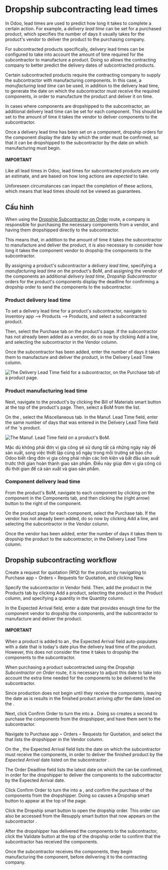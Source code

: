 # Dropship subcontracting lead times

In Odoo, lead times are used to predict how long it takes to complete a certain action. For example,
a *delivery lead time* can be set for a purchased product, which specifies the number of days it
usually takes for the product's vendor to deliver the product to the purchasing company.

For subcontracted products specifically, delivery lead times can be configured to take into account
the amount of time required for the subcontractor to manufacture a product. Doing so allows the
contracting company to better predict the delivery dates of subcontracted products.

Certain subcontracted products require the contracting company to supply the subcontractor with
manufacturing components. In this case, a *manufacturing lead time* can be used, in addition to the
delivery lead time, to generate the date on which the subcontractor must receive the required
components, in order to manufacture the product and deliver it on time.

In cases where components are dropshipped to the subcontractor, an additional delivery lead time
can be set for each component. This should be set to the amount of time it takes the vendor to
deliver components to the subcontractor.

Once a delivery lead time has been set on a component, dropship orders for the component display the
date by which the order must be confirmed, so that it can be dropshipped to the subcontractor by the
date on which manufacturing must begin.

#### IMPORTANT
Like all lead times in Odoo, lead times for subcontracted products are only an estimate, and are
based on how long actions are *expected* to take.

Unforeseen circumstances can impact the completion of these actions, which means that lead times
should not be viewed as guarantees.

## Cấu hình

When using the [Dropship Subcontractor on Order](subcontracting_dropship.md) route, a company is
responsible for purchasing the necessary components from a vendor, and having them dropshipped
directly to the subcontractor.

This means that, in addition to the amount of time it takes the subcontractor to manufacture and
deliver the product, it is also necessary to consider how long it takes the component vendor to
dropship the components to the subcontractor.

By assigning a product's subcontractor a *delivery lead time*, specifying a *manufacturing lead
time* on the product's BoM, and assigning the vendor of the components an additional *delivery lead
time*, *Dropship Subcontractor* orders for the product's components display the deadline for
confirming a dropship order to send the components to the subcontractor.

### Product delivery lead time

To set a delivery lead time for a product's subcontractor, navigate to Inventory app -->
Products --> Products, and select a subcontracted product.

Then, select the Purchase tab on the product's page. If the subcontractor has not
already been added as a vendor, do so now by clicking Add a line, and selecting the
subcontractor in the Vendor column.

Once the subcontractor has been added, enter the number of days it takes them to manufacture and
deliver the product, in the Delivery Lead Time column.

![The Delivery Lead Time field for a subcontractor, on the Purchase tab of a product page.](applications/inventory_and_mrp/manufacturing/subcontracting/dropship_subcontracting_lead_times/delivery-lead-time.png)

### Product manufacturing lead time

Next, navigate to the product's  by clicking the Bill of Materials smart button at
the top of the product's page. Then, select a BoM from the list.

On the , select the Miscellaneous tab. In the Manuf. Lead Time field,
enter the same number of days that was entered in the Delivery Lead Time field of the
's product.

![The Manuf. Lead Time field on a product's BoM.](applications/inventory_and_mrp/manufacturing/subcontracting/dropship_subcontracting_lead_times/manufacturing-lead-time.png)

Mặc dù không phải đơn vị gia công sẽ sử dụng tất cả những ngày này để sản xuất, song việc thiết lập cùng số ngày trong mỗi trường sẽ báo cho Odoo biết rằng đơn vị gia công phải nhận các linh kiện và bắt đầu sản xuất trước thời gian hoàn thành giao sản phẩm. Điều này giúp đơn vị gia công có đủ thời gian để cả sản xuất và giao sản phẩm.

### Component delivery lead time

From the product's BoM, navigate to each component by clicking on the component in the
Components tab, and then clicking the <i class="oi oi-arrow-right"></i> (right arrow)
button to the right of the component.

On the product page for each component, select the Purchase tab. If the vendor has not
already been added, do so now by clicking Add a line, and selecting the subcontractor in
the Vendor column.

Once the vendor has been added, enter the number of days it takes them to dropship the product to
the subcontractor, in the Delivery Lead Time column.

## Dropship subcontracting workflow

Create a request for quotation (RfQ) for the product by navigating to Purchase app
‣ Orders ‣ Requests for Quotation, and clicking New.

Specify the subcontractor in Vendor field. Then, add the product in the
Products tab by clicking Add a product, selecting the product in the
Product column, and specifying a quantity in the Quantity column.

In the Expected Arrival field, enter a date that provides enough time for the component
vendor to dropship the components, and the subcontractor to manufacture and deliver the product.

#### IMPORTANT
When a product is added to an , the Expected Arrival field auto-populates with a
date that is today's date plus the delivery lead time of the product. However, this does not
consider the time it takes to dropship the components to the subcontractor.

When purchasing a product subcontracted using the *Dropship Subcontractor on Order* route, it is
necessary to adjust this date to take into account the extra time needed for the components to be
delivered to the subcontractor.

Since production does not begin until they receive the components, leaving the date as is results
in the finished product arriving *after* the date listed on the .

Next, click Confirm Order to turn the  into a . Doing so creates a second 
to purchase the components from the dropshipper, and have them sent to the subcontractor.

Navigate to Purchase app ‣ Orders ‣ Requests for Quotation, and select the
 that lists the dropshipper in the Vendor column.

On the , the Expected Arrival field lists the date on which the subcontractor must
receive the components, in order to deliver the finished product by the *Expected Arrival* date
listed on the subcontractor .

The Order Deadline field lists the latest date on which the  can be confirmed, in
order for the dropshipper to deliver the components to the subcontractor by the Expected
Arrival date.

Click Confirm Order to turn the  into a , and confirm the purchase of the
components from the dropshipper. Doing so causes a Dropship smart button to appear at
the top of the page.

Click the Dropship smart button to open the dropship order. This order can also be
accessed from the Resupply smart button that now appears on the subcontractor .

After the dropshipper has delivered the components to the subcontractor, click the
Validate button at the top of the dropship order to confirm that the subcontractor has
received the components.

Once the subcontractor receives the components, they begin manufacturing the component, before
delivering it to the contracting company.

